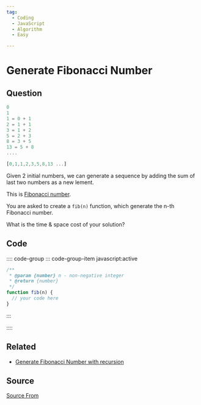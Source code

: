 ```yaml
---
tag:
  - Coding
  - JavaScript
  - Algorithm
  - Easy

---
```

  
# Generate Fibonacci Number

## Question
```js
0
1
1 = 0 + 1
2 = 1 + 1
3 = 1 + 2
5 = 2 + 3
8 = 3 + 5
13 = 5 + 8
....

[0,1,1,2,3,5,8,13 ...]
```

Given 2 initial numbers, we can generate a sequence by adding the sum of last two numbers as a new lement.

This is [Fibonacci number](https://en.wikipedia.org/wiki/Fibonacci_number).

You are asked to create a `fib(n)` function, which generate the n-th Fibonacci number.

What is the time & space cost of your solution?

## Code
:::: code-group
::: code-group-item javascript:active
```javascript
/**
 * @param {number} n - non-negative integer
 * @return {number}
 */
function fib(n) {
  // your code here
}
```
:::
    
::::


## Related

+ [Generate Fibonacci Number with recursion](./Generate-Fibonacci-Number-with-recursion)
##  Source
[Source From](https://bigfrontend.dev/problem/fibonacci-number)

  